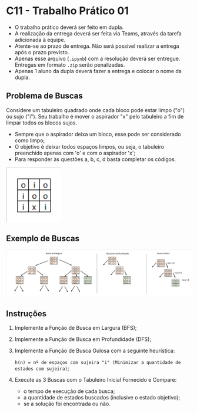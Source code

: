 # C11 - Trabalho Prático 01

- O trabalho prático deverá ser feito em dupla.
- A realização da entrega deverá ser feita via Teams, através da tarefa adicionada à equipe.
- Atente-se ao prazo de entrega. Não será possível realizar a entrega após o prazo previsto.
- Apenas esse arquivo (`.ipynb`) com a resolução deverá ser entregue. Entregas em formato `.zip` serão penalizadas.
- Apenas 1 aluno da dupla deverá fazer a entrega e colocar o nome da dupla.

## Problema de Buscas

Considere um tabuleiro quadrado onde cada bloco pode estar limpo ("o") ou sujo ("i").
Seu trabalho é mover o aspirador "x" pelo tabuleiro a fim de limpar todos os blocos sujos.

- Sempre que o aspirador deixa um bloco, esse pode ser considerado como limpo;
- O objetivo é deixar todos espaços limpos, ou seja, o tabuleiro preenchido apenas com 'o' e com o aspirador 'x';
- Para responder às questões a, b, c, d basta completar os códigos.

<img src = "images/problema.png" width = 150>

## Exemplo de Buscas

<img src = "images/buscas.png" width = 1000>

## Instruções

1. Implemente a Função de Busca em Largura (BFS);

2. Implemente a Função de Busca em Profundidade (DFS);

3. Implemente a Função de Busca Gulosa com a seguinte heurística:

   `h(n) = nº de espaços com sujeira "i" (Minimizar a quantidade de estados com sujeira)`;

4. Execute as 3 Buscas com o Tabuleiro Inicial Fornecido e Compare:

   - o tempo de execução de cada busca;
   - a quantidade de estados buscados (inclusive o estado objetivo);
   - se a solução foi encontrada ou não.

